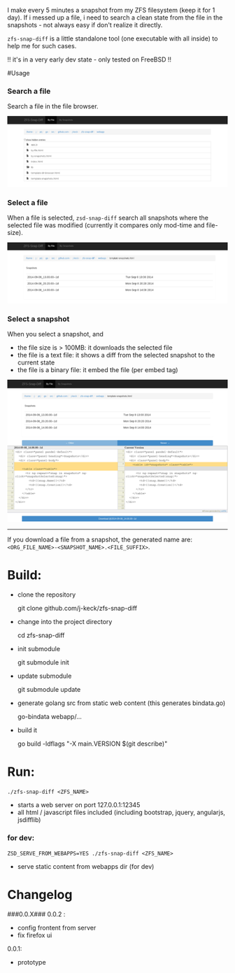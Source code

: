 I make every 5 minutes a snapshot from my ZFS filesystem (keep it for 1 day).
If i messed up a file, i need to search a clean state from the file in the snapshots - not always easy if don't realize it directly.

`zfs-snap-diff` is a little standalone tool (one executable with all inside) to help me for such cases.

!! it's in a very early dev state - only tested on FreeBSD !!


#Usage

### Search a file
  
Search a file in the file browser.
    
![File Browser](doc/zsd-file-browser.png)

### Select a file

When a file is selected, `zsd-snap-diff` search all snapshots where the selected file was modified (currently it compares only mod-time and file-size).
    
![File selected](doc/zsd-file-selected.png)
  


### Select a snapshot


When you select a snapshot, and

  * the file size is > 100MB: it downloads the selected file
  * the file is a text file: it shows a diff from the selected snapshot to the current state
  * the file is a binary file: it embed the file (per embed tag)

![File Diff](doc/zsd-snap-selected.png)  

----

If you download a file from a snapshot, the generated name are: `<ORG_FILE_NAME>-<SNAPSHOT_NAME>.<FILE_SUFFIX>`.


  


  
# Build:

  * clone the repository

      git clone github.com/j-keck/zfs-snap-diff

  * change into the project directory

      cd zfs-snap-diff

  * init submodule

      git submodule init

  * update submodule

      git submodule update

  * generate golang src from static web content (this generates bindata.go)
  
      go-bindata webapp/...

  * build it
  
      go build -ldflags "-X main.VERSION $(git describe)"


  
# Run:
  
`./zfs-snap-diff <ZFS_NAME>` 

  * starts a web server on port 127.0.0.1:12345 
  * all html / javascript files included (including bootstrap, jquery, angularjs, jsdifflib)



### for dev:
  
`ZSD_SERVE_FROM_WEBAPPS=YES ./zfs-snap-diff <ZFS_NAME>` 

  * serve static content from webapps dir (for dev)

# Changelog

###0.0.X###
0.0.2 :
  * config frontent from server
  * fix firefox ui


0.0.1:
  * prototype  
